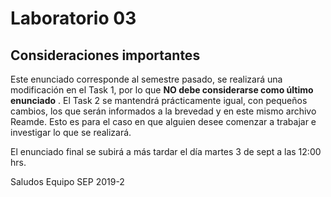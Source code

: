 # Laboratorio 03

## Consideraciones importantes

Este enunciado corresponde al semestre pasado, se realizará una modificación en el Task 1, por lo que **NO debe considerarse como último enunciado** . El Task 2 se mantendrá prácticamente igual, con pequeños cambios, los que serán informados a la brevedad y en este mismo archivo Reamde. Esto es para el caso en que alguien desee comenzar a trabajar e investigar lo que se realizará. 

El enunciado final se subirá a más tardar el día martes 3 de sept a las 12:00 hrs. 

Saludos
Equipo SEP 2019-2


